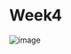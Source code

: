 # Week4
![image](https://user-images.githubusercontent.com/93840866/205146651-149ad4c0-6dfa-4a1b-82c6-b25a2ed44830.png)
